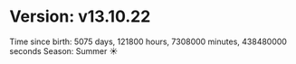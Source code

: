 # Version: v13.10.22
Time since birth: 5075 days, 121800 hours, 7308000 minutes, 438480000 seconds
Season: Summer ☀️
